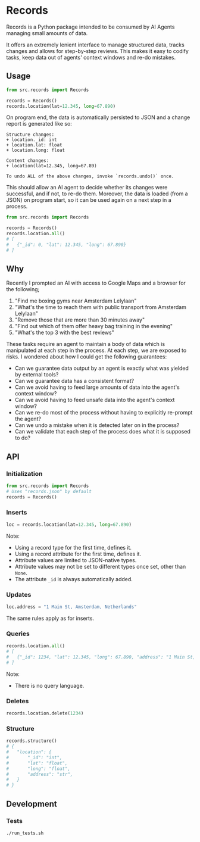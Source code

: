 # Records

Records is a Python package intended to be consumed by AI Agents managing small amounts of data.

It offers an extremely lenient interface to manage structured data, tracks changes and allows for step-by-step reviews. This makes it easy to codify tasks, keep data out of agents' context windows and re-do mistakes.

## Usage

```python
from src.records import Records

records = Records()
records.location(lat=12.345, long=67.890)
```

On program end, the data is automatically persisted to JSON and a change report is generated like so:

```text
Structure changes:
+ location._id: int
+ location.lat: float
+ location.long: float

Content changes:
+ location(lat=12.345, long=67.89)

To undo ALL of the above changes, invoke `records.undo()` once.
```

This should allow an AI agent to decide whether its changes were successful, and if not, to re-do them.
Moreover, the data is loaded (from a JSON) on program start, so it can be used again on a next step in a process.

```python
from src.records import Records

records = Records()
records.location.all()
# [
#	{"_id": 0, "lat": 12.345, "long": 67.890}
# ]
```

## Why

Recently I prompted an AI with access to Google Maps and a browser for the following;

1. "Find me boxing gyms near Amsterdam Lelylaan"
2. "What's the time to reach them with public transport from Amsterdam Lelylaan"
3. "Remove those that are more than 30 minutes away"
4. "Find out which of them offer heavy bag training in the evening"
5. "What's the top 3 with the best reviews"

These tasks require an agent to maintain a body of data which is manipulated at each step in the process.
At each step, we are exposed to risks. I wondered about how I could get the following guarantees:

- Can we guarantee data output by an agent is exactly what was yielded by external tools?
- Can we guarantee data has a consistent format?
- Can we avoid having to feed large amounts of data into the agent's context window?
- Can we avoid having to feed unsafe data into the agent's context window?
- Can we re-do most of the process without having to explicitly re-prompt the agent?
- Can we undo a mistake when it is detected later on in the process?
- Can we validate that each step of the process does what it is supposed to do?

## API

### Initialization

```python
from src.records import Records
# Uses "records.json" by default
records = Records()
```

### Inserts

```python
loc = records.location(lat=12.345, long=67.890)
```

Note:
- Using a record type for the first time, defines it.
- Using a record attribute for the first time, defines it.
- Attribute values are limited to JSON-native types.
- Attribute values may not be set to different types once set, other than `None`.
- The attribute `_id` is always automatically added.

### Updates

```python
loc.address = "1 Main St, Amsterdam, Netherlands"
```

The same rules apply as for inserts.

### Queries

```python
records.location.all()
# [
#	{"_id": 1234, "lat": 12.345, "long": 67.890, "address": "1 Main St, Amsterdam, Netherlands"}
# ]
```

Note:
- There is no query language.

### Deletes

```python
records.location.delete(1234)
```

### Structure

```python
records.structure()
# {
#	"location": {
#       "_id": "int",
#		"lat": "float", 
#		"long": "float",
#		"address": "str",
#	}
# }
```
## Development

### Tests

```bash
./run_tests.sh
```
